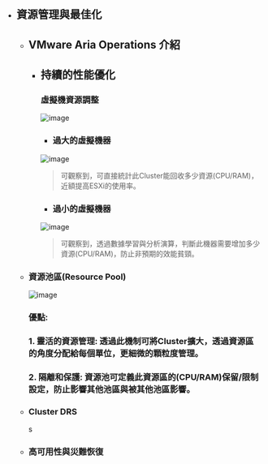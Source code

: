 - ## 資源管理與最佳化
    - ## VMware Aria Operations 介紹
      - ## 持續的性能優化
        ### 虛擬機資源調整
        ![image](https://github.com/Jerrychanglab/VMware-train/assets/39659664/b4befeb3-c1e2-45f5-bb44-c56e660dd316)
          - ### 過大的虛擬機器
          ![image](https://github.com/Jerrychanglab/VMware-train/assets/39659664/5ff850bb-cfa4-4a20-9cd5-d009c8cf881b)
          > 可觀察到，可直接統計此Cluster能回收多少資源(CPU/RAM)，近額提高ESXi的使用率。
          - ### 過小的虛擬機器
          ![image](https://github.com/Jerrychanglab/VMware-train/assets/39659664/e7372935-2972-4892-80cf-ee85403ab11f)
          > 可觀察到，透過數據學習與分析演算，判斷此機器需要增加多少資源(CPU/RAM)，防止非預期的效能貧頸。

    - ### 資源池區(Resource Pool)
      ![image](https://github.com/Jerrychanglab/VMware-train/assets/39659664/a3f69507-fbcc-46f1-ac57-d84f3aa5fb9e)
      ### 優點:
      ### 1. 靈活的資源管理: 透過此機制可將Cluster擴大，透過資源區的角度分配給每個單位，更細微的顆粒度管理。
      ### 2. 隔離和保護: 資源池可定義此資源區的(CPU/RAM)保留/限制設定，防止影響其他池區與被其他池區影響。
    - ### Cluster DRS
      s
    - ### 高可用性與災難恢復
      
